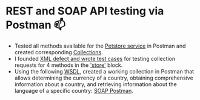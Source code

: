 # REST and SOAP API testing via Postman 📫
<ul>
<li>  Tested all methods available for the <a href="https://petstore.swagger.io/">Petstore service</a> in Postman and created corresponding <a href="https://www.postman.com/security-astronomer-72485128/workspace/leocrane/collection/29368662-b693380f-310f-422f-ac3c-208b0393737f?action=share&creator=29368662">Collections</a>.</li> 
<li> I founded <a href="https://docs.google.com/spreadsheets/d/1TdBwcKVU4CHiw-LDCjr846he2N0pqJwb2WD5pTCff8I/edit#gid=660864867">XML defect and wrote test cases</a> for testing collection requests for 4 methods in the <a href="https://petstore.swagger.io/#/store">'store'</a> block.</li> 
<li> Using the following <a href="http://webservices.oorsprong.org/websamples.countryinfo/CountryInfoService.wso?WSDL">WSDL</a>, created a working collection in Postman that allows determining the currency of a country, obtaining comprehensive information about a country, and retrieving information about the language of a specific country: <a href="http://webservices.oorsprong.org/websamples.countryinfo/CountryInfoService.wso?WSDL">SOAP Postman</a>.</li> 
</ul>

